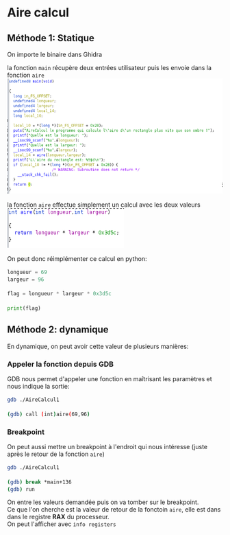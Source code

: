 # Aire calcul

## Méthode 1: Statique
On importe le binaire dans Ghidra  

la fonction `main` récupère deux entrées utilisateur puis les envoie dans la fonction `aire`  
![main func](imgs/main.png)

la fonction `aire` effectue simplement un calcul avec les deux valeurs  
![aire func](imgs/aire.png)

On peut donc réimplémenter ce calcul en python:  
```python
longueur = 69
largeur = 96

flag = longueur * largeur * 0x3d5c

print(flag)
```

## Méthode 2: dynamique
En dynamique, on peut avoir cette valeur de plusieurs manières:

### Appeler la fonction depuis GDB
GDB nous permet d'appeler une fonction en maîtrisant les paramètres et nous indique la sortie:
```bash
gdb ./AireCalcul1

(gdb) call (int)aire(69,96)
```

### Breakpoint
On peut aussi mettre un breakpoint à l'endroit qui nous intéresse (juste après le retour de la fonction `aire`)
```bash
gdb ./AireCalcul1

(gdb) break *main+136
(gdb) run
```
On entre les valeurs demandée puis on va tomber sur le breakpoint.  
Ce que l'on cherche est la valeur de retour de la fonctoin `aire`, elle est dans dans le registre **RAX** du processeur.  
On peut l'afficher avec `info registers`